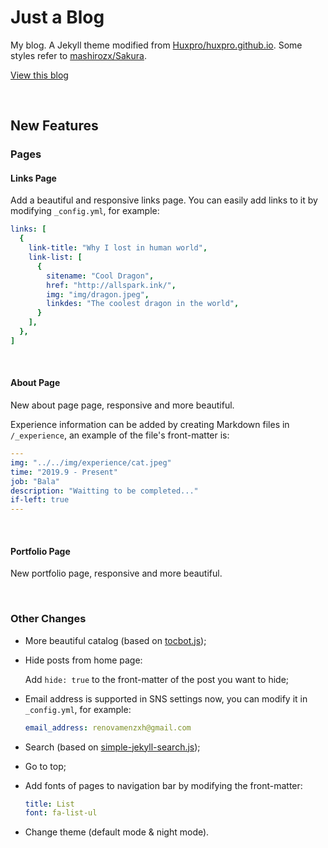 # Just a Blog

My blog. A Jekyll theme modified from [Huxpro/huxpro.github.io](https://github.com/Huxpro/huxpro.github.io). Some styles refer to [mashirozx/Sakura](https://github.com/mashirozx/Sakura).

[View this blog](https://renovamen.ink/)

&nbsp;

## New Features

### Pages

#### Links Page

Add a beautiful and responsive links page. You can easily add links to it by modifying `_config.yml`, for example:

```yaml
links: [
  {
    link-title: "Why I lost in human world",
    link-list: [
      {
        sitename: "Cool Dragon",
        href: "http://allspark.ink/",
        img: "img/dragon.jpeg",
        linkdes: "The coolest dragon in the world",
      }
    ],
  },
]
```

&nbsp;

#### About Page

New about page page, responsive and more beautiful. 

Experience information can be added by creating Markdown files in `/_experience`, an example of the file's front-matter is:

```yaml
---
img: "../../img/experience/cat.jpeg"
time: "2019.9 - Present"
job: "Bala"
description: "Waitting to be completed..."
if-left: true
---
```

&nbsp;

#### Portfolio Page

New portfolio page, responsive and more beautiful.

&nbsp;

### Other Changes

- More beautiful catalog (based on [tocbot.js](https://github.com/tscanlin/tocbot));

- Hide posts from home page: 

  Add `hide: true` to the front-matter of the post you want to hide;

- Email address is supported in SNS settings now, you can modify it in `_config.yml`, for example:

  ```yaml
  email_address: renovamenzxh@gmail.com
  ```
- Search (based on [simple-jekyll-search.js](https://github.com/christian-fei/Simple-Jekyll-Search));

- Go to top;

- Add fonts of pages to navigation bar by modifying the front-matter:

  ```yaml
  title: List
  font: fa-list-ul
  ```

- Change theme (default mode & night mode).